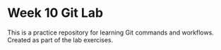 # Week 10 Git Lab
This is a practice repository for learning Git commands and workflows.
Created as part of the lab exercises.
